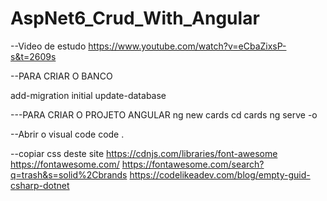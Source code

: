 # AspNet6_Crud_With_Angular




--Video de estudo
https://www.youtube.com/watch?v=eCbaZixsP-s&t=2609s


--PARA CRIAR O BANCO

add-migration
initial
update-database


---PARA CRIAR O PROJETO ANGULAR
ng new cards
cd cards
ng serve -o

--Abrir o visual code
code .




--copiar css deste site
https://cdnjs.com/libraries/font-awesome
https://fontawesome.com/
https://fontawesome.com/search?q=trash&s=solid%2Cbrands
https://codelikeadev.com/blog/empty-guid-csharp-dotnet
